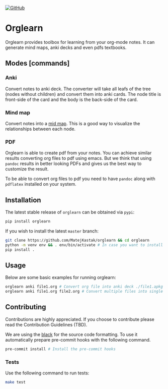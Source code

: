 [![GitHub](https://img.shields.io/github/license/MatejKastak/orglearn?style=flat-square)](https://github.com/MatejKastak/orglearn/blob/master/LICENSE)

# Orglearn

Orglearn provides toolbox for learning from your org-mode notes. It can generate mind
maps, anki decks and even pdfs textbooks.

## Modes [commands]

### Anki

Convert notes to anki deck. The converter will take all leafs of the tree (nodes
without children) and convert them into anki cards. The node title is
front-side of the card and the body is the back-side of the card.

### Mind map

Convert notes into a [mid map](https://en.wikipedia.org/wiki/Mind_map). This is a
good way to visualize the relationships between each node.

### PDF

Orglearn is able to create pdf from your notes. You can achieve similar results
converting org files to pdf using emacs. But we think that using `pandoc`
results in better looking PDFs and gives us the best way to customize the result.

To be able to convert org files to pdf you need to have `pandoc` along with `pdflatex` installed on
your system.

## Installation

The latest stable release of `orglearn` can be obtained via `pypi`:
```sh
pip install orglearn
```

If you wish to install the latest `master` branch:

```sh
git clone https://github.com/MatejKastak/orglearn && cd orglearn
python -m venv env && . env/bin/activate # In case you want to install in virtualenv.
pip install .
```

## Usage

Below are some basic examples for running orglearn:

```sh
orglearn anki file1.org # Convert org file into anki deck ./file1.apkg
orglearn anki file1.org file2.org # Convert multiple files into single deck
```

## Contributing

Contributions are highly appreciated. If you choose to contribute please read the Contribution Guidelines (TBD).

We are using the [black](https://github.com/psf/black) for the source code
formatting. To use it automatically prepare pre-commit hooks with the following
command.

```sh
pre-commit install # Install the pre-commit hooks
```

### Tests

Use the following command to run tests:

```bash
make test
```


